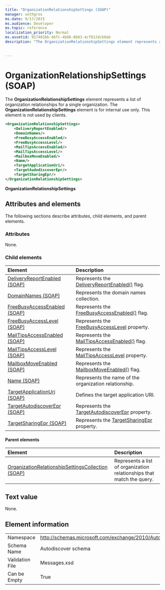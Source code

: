 ```yaml
---
title: "OrganizationRelationshipSettings (SOAP)"
manager: sethgros
ms.date: 9/17/2015
ms.audience: Developer
ms.topic: reference
localization_priority: Normal
ms.assetid: 917481bb-46fc-4b88-8683-4cf812dcb0ab
description: "The OrganizationRelationshipSettings element represents a list of organization relationships for a single organization. The OrganizationRelationshipSettings element is for internal use only. This element is not used by clients."
 
 
---
```


# OrganizationRelationshipSettings (SOAP)

The **OrganizationRelationshipSettings** element represents a list of organization relationships for a single organization. The **OrganizationRelationshipSettings** element is for internal use only. This element is not used by clients. 
  
```XML
<OrganizationRelationshipSettings>
    <DeliveryReportEnabled/>
    <DomainNames/>
    <FreeBusyAccessEnabled/>
    <FreeBusyAccessLevel/>
    <MailTipsAccessEnabled/>
    <MailTipsAccessLevel/>
    <MailboxMoveEnabled/>
    <Name/>
    <TargetApplicationUri/>
    <TargetAudodiscoverEpr/>
    <TargetSharingEpr/>
</OrganizationRelationshipSettings>
```

 **OrganizationRelationshipSettings**
## Attributes and elements

The following sections describe attributes, child elements, and parent elements.
  
### Attributes

None.
  
### Child elements

|**Element**|**Description**|
|:-----|:-----|
|[DeliveryReportEnabled (SOAP)](deliveryreportenabled-soap.md) <br/> |Represents the [DeliveryReportEnabled()](https://msdn.microsoft.com/library/Microsoft.Exchange.SoapWebClient.AutoDiscover.OrganizationRelationshipSettings.DeliveryReportEnabled.aspx) flag.  <br/> |
|[DomainNames (SOAP)](domainnames-soap.md) <br/> |Represents the domain names collection.  <br/> |
|[FreeBusyAccessEnabled (SOAP)](freebusyaccessenabled-soap.md) <br/> |Represents the [FreeBusyAccessEnabled()](https://msdn.microsoft.com/library/Microsoft.Exchange.SoapWebClient.AutoDiscover.OrganizationRelationshipSettings.FreeBusyAccessEnabled.aspx) flag.  <br/> |
|[FreeBusyAccessLevel (SOAP)](freebusyaccesslevel-soap.md) <br/> |Represents the [FreeBusyAccessLevel](https://msdn.microsoft.com/library/Microsoft.Exchange.Data.Directory.SystemConfiguration.OrganizationRelationship.FreeBusyAccessLevel.aspx) property.  <br/> |
|[MailTipsAccessEnabled (SOAP)](mailtipsaccessenabled-soap.md) <br/> |Represents the [MailTipsAccessEnabled()](https://msdn.microsoft.com/library/Microsoft.Exchange.SoapWebClient.AutoDiscover.OrganizationRelationshipSettings.MailTipsAccessEnabled.aspx) flag.  <br/> |
|[MailTipsAccessLevel (SOAP)](mailtipsaccesslevel-soap.md) <br/> |Represents the [MailTipsAccessLevel](https://msdn.microsoft.com/library/Microsoft.Exchange.Data.Directory.SystemConfiguration.OrganizationRelationship.MailTipsAccessLevel.aspx) property.  <br/> |
|[MailboxMoveEnabled (SOAP)](mailboxmoveenabled-soap.md) <br/> |Represents the [MailboxMoveEnabled()](https://msdn.microsoft.com/library/Microsoft.Exchange.SoapWebClient.AutoDiscover.OrganizationRelationshipSettings.MailboxMoveEnabled.aspx) flag.  <br/> |
|[Name (SOAP)](name-soap.md) <br/> |Represents the name of the organization relationship.  <br/> |
|[TargetApplicationUri (SOAP)](targetapplicationuri-soap.md) <br/> |Defines the target application URI.  <br/> |
|[TargetAutodiscoverEpr (SOAP)](targetautodiscoverepr-soap.md) <br/> |Represents the [TargetAutodiscoverEpr](https://msdn.microsoft.com/library/Microsoft.Exchange.Data.Directory.SystemConfiguration.OrganizationRelationship.TargetAutodiscoverEpr.aspx) property.  <br/> |
|[TargetSharingEpr (SOAP)](targetsharingepr-soap.md) <br/> |Represents the [TargetSharingEpr](https://msdn.microsoft.com/library/Microsoft.Exchange.Data.Directory.SystemConfiguration.OrganizationRelationship.TargetSharingEpr.aspx) property.  <br/> |
   
#### Parent elements

|**Element**|**Description**|
|:-----|:-----|
|[OrganizationRelationshipSettingsCollection (SOAP)](organizationrelationshipsettingscollection-soap.md) <br/> |Represents a list of organization relationships that match the query.  <br/> |
   
## Text value

None.
  
## Element information

|||
|:-----|:-----|
|Namespace  <br/> |http://schemas.microsoft.com/exchange/2010/Autodiscover  <br/> |
|Schema Name  <br/> |Autodiscover schema  <br/> |
|Validation File  <br/> |Messages.xsd  <br/> |
|Can be Empty  <br/> |True  <br/> |
   

